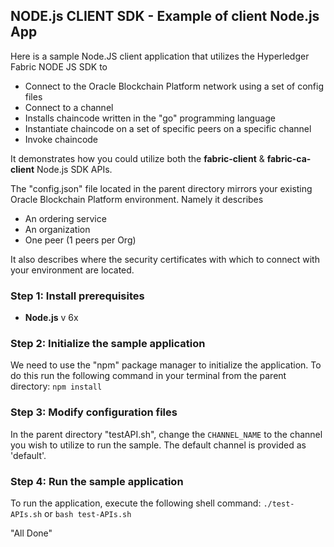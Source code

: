 ## NODE.js CLIENT SDK - Example of client Node.js App

Here is a sample Node.JS client application that utilizes the Hyperledger Fabric NODE JS SDK to 

* Connect to the Oracle Blockchain Platform network using a set of config files
* Connect to a channel
* Installs chaincode written in the "go" programming language
* Instantiate chaincode on a set of specific peers on a specific channel
* Invoke chaincode

It demonstrates how you could utilize both the **__fabric-client__** & **__fabric-ca-client__** Node.js SDK APIs.

The "config.json" file located in the parent directory mirrors your existing Oracle Blockchain Platform environment. Namely it describes

* An ordering service
* An organization
* One peer (1 peers per Org)

It also describes where the security certificates with which to connect with your environment are located.

### Step 1: Install prerequisites

* **Node.js** v 6x

### Step 2: Initialize the sample application

We need to use the "npm" package manager to initialize the application. To do this run the following command in your terminal from the parent directory: `npm install`

### Step 3: Modify configuration files

In the parent directory "testAPI.sh", change the `CHANNEL_NAME` to the channel you wish to utilize to run the sample. The default channel is provided as 'default'.

### Step 4: Run the sample application

To run the application, execute the following shell command: `./test-APIs.sh` or `bash test-APIs.sh`

"All Done"
